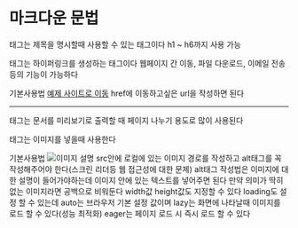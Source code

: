 # 마크다운 문법

<h>태그는 제목을 명시할때 사용할 수 있는 태그이다
h1 ~ h6까지 사용 가능

<a>태그는 하이퍼링크를 생성하는 태그이다
웹페이지 간 이동, 파일 다운로드, 이메일 전송등의 기능이 가능하다

기본사용법
<a href="https://www.example.com">예제 사이트로 이동</a>
href에 이동하고싶은 url을 작성하면 된다

<hr />태그는 문서를 미리보기로 출력할 때 페이지 나누기 용도로 많이 사용된다

<img />태그는 이미지를 넣을때 사용한다

기본사용법
<img src="image.jpg" alt="이미지 설명">
src안에 로컬에 있는 이미지 경로를 작성하고
alt태그를 꼭 작성해주어야 한다(스크린 리더등 웹 접근성에 대한 문제)
alt태그 작성법은 이미지에 대한 설명이 들어가야하는데
이미지 안에 있는 텍스트를 넣어주면 된다
만약 의미가 딱히 없는 이미지라면 공백으로 비워둔다
width값 height값도 지정할 수 있다
loading도 설정 할 수 있는데
auto는 브라우저 기본 설정 값이며
lazy는 화면에 나타날때 이미지를 로드 할 수 있다(성능 최적화)
eager는 페이지 로드 시 즉시 로드 할 수 있다
